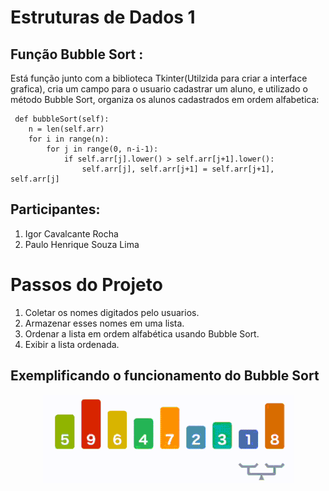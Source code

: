 # Estruturas de Dados 1 

## Função Bubble Sort :
Está função junto com a biblioteca Tkinter(Utilzida para criar a interface grafica), cria um campo para o usuario cadastrar um aluno, e utilizado o método Bubble Sort, organiza os alunos cadastrados em ordem alfabetica:

     def bubbleSort(self):
        n = len(self.arr)
        for i in range(n):
            for j in range(0, n-i-1):
                if self.arr[j].lower() > self.arr[j+1].lower():
                    self.arr[j], self.arr[j+1] = self.arr[j+1], self.arr[j]

## Participantes: 

1. Igor Cavalcante Rocha
2. Paulo Henrique Souza Lima

# Passos do Projeto

1. Coletar os nomes digitados pelo usuarios.
2. Armazenar esses nomes em uma lista.
3. Ordenar a lista em ordem alfabética usando Bubble Sort.
4. Exibir a lista ordenada.

## Exemplificando o funcionamento do Bubble Sort 
<p align="center">
 <img src="./imagens/BubbleSort_Exemplo.gif"/>
</p>